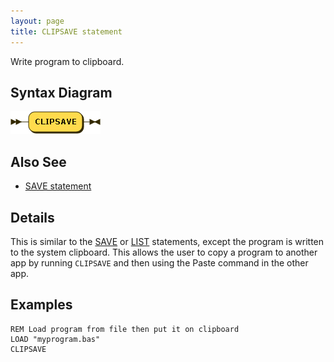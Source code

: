 ```yaml
---
layout: page
title: CLIPSAVE statement
---
```


Write program to clipboard.


## Syntax Diagram

![Syntax diagram](/diagram/CLIPSAVE-statement.png)


## Also See

- [SAVE statement](/reference/save)


## Details

This is similar to the [SAVE](/reference/save) or [LIST](/reference/list) statements, except the program is written to the system clipboard.  This allows the user to copy a program to another app by running `CLIPSAVE` and then using the Paste command in the other app.


## Examples

    REM Load program from file then put it on clipboard
    LOAD "myprogram.bas"
    CLIPSAVE
